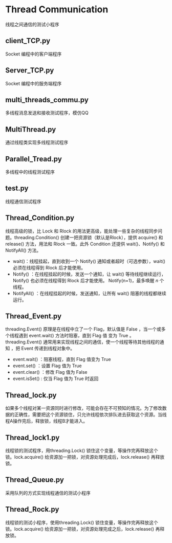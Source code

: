 # Thread Communication

线程之间通信的测试小程序

## client_TCP.py

Socket 编程中的客户端程序

## Server_TCP.py

Socket 编程中的服务端程序

## multi_threads_commu.py

多线程消息发送和接收测试程序，模仿QQ

## MultiThread.py

通过线程类实现多线程测试程序

## Parallel_Tread.py

多线程中的线程测试程序

## test.py

线程通信测试程序

## Thread_Condition.py

线程高级的锁，比 Lock 和 Rlock 的用法更高级，能处理一些复杂的线程同步问题。threading.Condition() 创建一把资源锁（默认是Rlock），提供 acquire() 和 release() 方法，用法和 Rlock 一致。此外 Condition 还提供 wait()、Notify() 和 NotifyAll() 方法。
* wait()：线程挂起，直到收到一个 Notify() 通知或者超时（可选参数），wait() 必须在线程得到 Rlock 后才能使用。
* Notify() ：在线程挂起的时候，发送一个通知，让 wait() 等待线程继续运行，Notify() 也必须在线程得到 Rlock 后才能使用。 Notify(n=1)，最多唤醒 $n$ 个线程。
* NotifyAll() ：在线程挂起的时候，发送通知，让所有 wait() 阻塞的线程都继续运行。

## Thread_Event.py

threading.Event() 原理是在线程中立了一个 Flag，默认值是 False ，当一个或多个线程遇到 event.wait() 方法时阻塞，直到 Flag 值 变为 True 。threading.Event() 通常用来实现线程之间的通信，使一个线程等待其他线程的通知 ，把 Event 传递到线程对象中。
* event.wait() ：阻塞线程，直到 Flag 值变为 True
* event.set() ：设置 Flag 值为 True
* event.clear() ：修改 Flag 值为 False
* event.isSet() :  仅当 Flag 值为 True 时返回

## Thread_lock.py

如果多个线程对某一资源同时进行修改，可能会存在不可预知的情况。为了修改数据的正确性，需要把这个资源锁住，只允许线程依次排队进去获取这个资源。当线程A操作完后，释放锁，线程B才能进入。

## Thread_lock1.py

线程锁的测试程序，用threading.Lock() 锁住这个变量，等操作完再释放这个锁。lock.acquire() 给资源加一把锁，对资源处理完成后，lock.release() 再释放锁。

## Thread_Queue.py

采用队列的方式实现线程通信的测试小程序

## Thread_Rock.py

线程锁的测试小程序，使用threading.Lock() 锁住变量，等操作完再释放这个锁。lock.acquire() 给资源加一把锁，对资源处理完成之后，lock.release() 再释放锁。